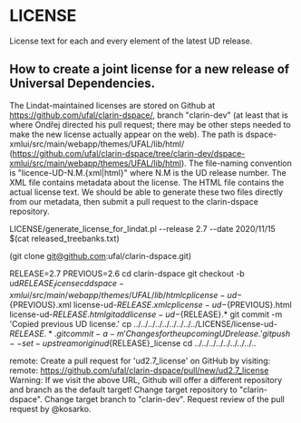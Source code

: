 # LICENSE
License text for each and every element of the latest UD release.

## How to create a joint license for a new release of Universal Dependencies.

The Lindat-maintained licenses are stored on Github at https://github.com/ufal/clarin-dspace/, branch "clarin-dev" (at least that is where Ondřej directed his pull request; there may be other steps needed to make the new license actually appear on the web). The path is dspace-xmlui/src/main/webapp/themes/UFAL/lib/html/ (https://github.com/ufal/clarin-dspace/tree/clarin-dev/dspace-xmlui/src/main/webapp/themes/UFAL/lib/html). The file-naming convention is "licence-UD-N.M.{xml|html}" where N.M is the UD release number. The XML file contains metadata about the license. The HTML file contains the actual license text. We should be able to generate these two files directly from our metadata, then submit a pull request to the clarin-dspace repository.

LICENSE/generate_license_for_lindat.pl --release 2.7 --date 2020/11/15 $(cat released_treebanks.txt)

(git clone git@github.com:ufal/clarin-dspace.git)

RELEASE=2.7
PREVIOUS=2.6
cd clarin-dspace
git checkout -b ud${RELEASE}_license
cd dspace-xmlui/src/main/webapp/themes/UFAL/lib/html
cp license-ud-${PREVIOUS}.xml license-ud-${RELEASE}.xml
cp license-ud-${PREVIOUS}.html license-ud-${RELEASE}.html
git add license-ud-${RELEASE}.*
git commit -m 'Copied previous UD license.'
cp ../../../../../../../../../LICENSE/license-ud-${RELEASE}.* .
git commit -a -m 'Changes for the upcoming UD release.'
git push --set-upstream origin ud${RELEASE}_license
cd ../../../../../../../../..

remote: Create a pull request for 'ud2.7_license' on GitHub by visiting:
remote:      https://github.com/ufal/clarin-dspace/pull/new/ud2.7_license
Warning: If we visit the above URL, Github will offer a different repository and branch as the default target!
Change target repository to "clarin-dspace".
Change target branch to "clarin-dev".
Request review of the pull request by @kosarko.
